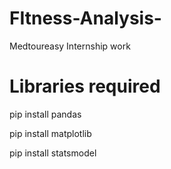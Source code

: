 # FItness-Analysis-
Medtoureasy Internship work

# Libraries required 

pip install pandas

pip install matplotlib 

pip install statsmodel

